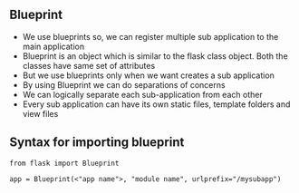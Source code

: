 Blueprint
-------------

- We use blueprints so, we can register multiple sub application to the main application
- Blueprint is an object which is similar to the flask class object. Both the classes have same set of attributes
- But we use blueprints only when we want creates a sub application
- By using Blueprint we can do separations of concerns
- We can logically separate each sub-application from each other
- Every sub application can have its own static files, template folders and view files



## Syntax for importing blueprint
```
from flask import Blueprint

app = Blueprint(<"app name">, "module name", urlprefix="/mysubapp")

```